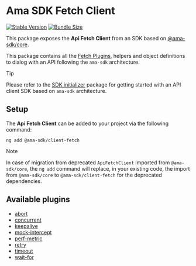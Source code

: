 # Ama SDK Fetch Client

[![Stable Version](https://img.shields.io/npm/v/@ama-sdk/client-fetch?style=for-the-badge)](https://www.npmjs.com/package/@ama-sdk/client-fetch)
[![Bundle Size](https://img.shields.io/bundlephobia/min/@ama-sdk/client-fetch?color=green&style=for-the-badge)](https://www.npmjs.com/package/@ama-sdk/client-fetch)

This package exposes the **Api Fetch Client** from an SDK based on [@ama-sdk/core](https://github.com/AmadeusITGroup/otter/tree/main/packages/%40ama-sdk/core).

This package contains all the [Fetch Plugins](https://github.com/AmadeusITGroup/otter/tree/main/packages/%40ama-sdk/client-fetch/src/plugins), helpers and object definitions to dialog with an API following the `ama-sdk` architecture.

> [!TIP]
> Please refer to the [SDK initializer](https://www.npmjs.com/package/@ama-sdk/create) package for getting started with an API client SDK based on `ama-sdk` architecture.

## Setup

The **Api Fetch Client** can be added to your project via the following command:

```shell
ng add @ama-sdk/client-fetch
```

> [!NOTE]
> In case of migration from deprecated `ApiFetchClient` imported from `@ama-sdk/core`, the `ng add` command will replace, in your existing code, the import from `@ama-sdk/core` to `@ama-sdk/client-fetch` for the deprecated dependencies.

## Available plugins

- [abort](https://github.com/AmadeusITGroup/otter/tree/main/packages/%40ama-sdk/client-fetch/src/plugins/abort)
- [concurrent](https://github.com/AmadeusITGroup/otter/tree/main/packages/%40ama-sdk/client-fetch/src/plugins/concurrent)
- [keepalive](https://github.com/AmadeusITGroup/otter/tree/main/packages/%40ama-sdk/client-fetch/src/plugins/keepalive)
- [mock-intercept](https://github.com/AmadeusITGroup/otter/tree/main/packages/%40ama-sdk/client-fetch/src/plugins/mock-intercept)
- [perf-metric](https://github.com/AmadeusITGroup/otter/tree/main/packages/%40ama-sdk/client-fetch/src/plugins/perf-metric)
- [retry](https://github.com/AmadeusITGroup/otter/tree/main/packages/%40ama-sdk/client-fetch/src/plugins/retry)
- [timeout](https://github.com/AmadeusITGroup/otter/tree/main/packages/%40ama-sdk/client-fetch/src/plugins/timeout)
- [wait-for](https://github.com/AmadeusITGroup/otter/tree/main/packages/%40ama-sdk/client-fetch/src/plugins/wait-for)
